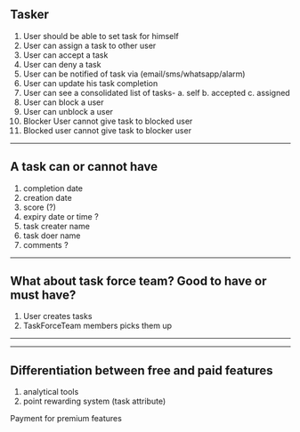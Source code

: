 ## Tasker

1. User should be able to set task for himself
2. User can assign a task to other user
3. User can accept a task
4. User can deny a task
5. User can be notified of task via (email/sms/whatsapp/alarm)
6. User can update his task completion 
7. User can see a consolidated list of tasks-
	a. self
	b. accepted
	c. assigned
8. User can block a user
9. User can unblock a user 
10. Blocker User cannot give task to blocked user
11. Blocked user cannot give task to blocker user


----------------------------------------------------

## A task can or cannot have
1. completion date
2. creation date
3. score (?)
4. expiry date or time ?
5. task creater name
6. task doer name
7. comments ?

-----------------------------------------------------

## What about task force team? Good to have or must have?
1. User creates tasks 
2. TaskForceTeam members picks them up 

-----------------------------------------------------


-----------------------------------------------------

## Differentiation between free and paid features 
1. analytical tools
2. point rewarding system (task attribute)

Payment for premium features


